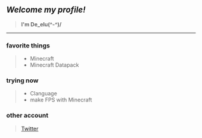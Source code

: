 ## ___Welcome my profile!___
> __I'm De_elu(^-^)/__
---
### favorite things
> - Minecraft 
> - Minecraft Datapack
### trying now
> - Clanguage
> - make FPS with Minecraft
### other account
> [Twitter](https://twitter.com/ryuseidadandan)
<!--
**DadandanRyuusei/DadandanRyuusei** is a ✨ _special_ ✨ repository because its `README.md` (this file) appears on your GitHub profile.

Here are some ideas to get you started:

- 🔭 I’m currently working on ...
- 🌱 I’m currently learning ...
- 👯 I’m looking to collaborate on ...
- 🤔 I’m looking for help with ...
- 💬 Ask me about ...
- 📫 How to reach me: ...
- 😄 Pronouns: ...
- ⚡ Fun fact: ...
-->
